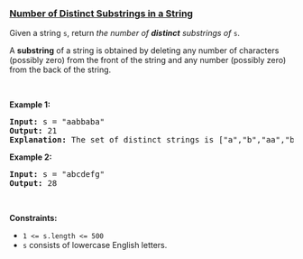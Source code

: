 ### [Number of Distinct Substrings in a String](https://leetcode.com/problems/number-of-distinct-substrings-in-a-string)

<p>Given a string <code>s</code>, return <em>the number of <strong>distinct</strong> substrings of</em>&nbsp;<code>s</code>.</p>

<p>A <strong>substring</strong> of a string is obtained by deleting any number of characters (possibly zero) from the front of the string and any number (possibly zero) from the back of the string.</p>

<p>&nbsp;</p>
<p><strong>Example 1:</strong></p>

<pre>
<strong>Input:</strong> s = &quot;aabbaba&quot;
<strong>Output:</strong> 21
<strong>Explanation:</strong> The set of distinct strings is [&quot;a&quot;,&quot;b&quot;,&quot;aa&quot;,&quot;bb&quot;,&quot;ab&quot;,&quot;ba&quot;,&quot;aab&quot;,&quot;abb&quot;,&quot;bba&quot;,&quot;aba&quot;,&quot;aabb&quot;,&quot;abba&quot;,&quot;bbab&quot;,&quot;baba&quot;,&quot;aabba&quot;,&quot;abbab&quot;,&quot;bbaba&quot;,&quot;aabbab&quot;,&quot;abbaba&quot;,&quot;aabbaba&quot;]
</pre>

<p><strong>Example 2:</strong></p>

<pre>
<strong>Input:</strong> s = &quot;abcdefg&quot;
<strong>Output:</strong> 28
</pre>

<p>&nbsp;</p>
<p><strong>Constraints:</strong></p>

<ul>
	<li><code>1 &lt;= s.length &lt;= 500</code></li>
	<li><code>s</code> consists of lowercase English letters.</li>
</ul>
